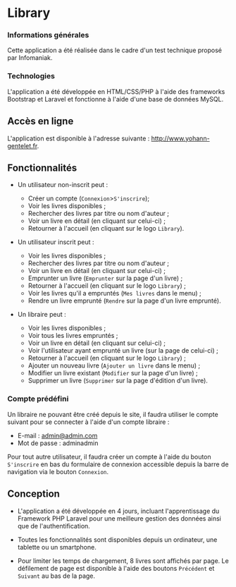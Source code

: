 # Library

### Informations générales

Cette application a été réalisée dans le cadre d'un test technique proposé par Infomaniak.

### Technologies

L'application a été développée en HTML/CSS/PHP à l'aide des frameworks Bootstrap et Laravel et fonctionne à l'aide d'une base de données MySQL.

## Accès en ligne

L'application est disponible à l'adresse suivante : http://www.yohann-gentelet.fr.

## Fonctionnalités

- Un utilisateur non-inscrit peut :
	- Créer un compte (`Connexion`>`S'inscrire`);
	- Voir les livres disponibles ;
	- Rechercher des livres par titre ou nom d'auteur ;
	- Voir un livre en détail (en cliquant sur celui-ci) ;
	- Retourner à l'accueil (en cliquant sur le logo `Library`).

- Un utilisateur inscrit peut :
	- Voir les livres disponibles ;
	- Rechercher des livres par titre ou nom d'auteur ;
	- Voir un livre en détail (en cliquant sur celui-ci) ;
	- Emprunter un livre (`Emprunter` sur la page d'un livre) ;
	- Retourner à l'accueil (en cliquant sur le logo `Library`) ;
	- Voir les livres qu'il a empruntés (`Mes livres` dans le menu) ;
	- Rendre un livre emprunté (`Rendre` sur la page d'un livre emprunté).

- Un libraire peut :
	- Voir les livres disponibles ;
	- Voir tous les livres empruntés ;
	- Voir un livre en détail (en cliquant sur celui-ci) ;
	- Voir l'utilisateur ayant emprunté un livre (sur la page de celui-ci) ;
	- Retourner à l'accueil (en cliquant sur le logo `Library`) ;
	- Ajouter un nouveau livre (`Ajouter un livre` dans le menu) ;
	- Modifier un livre existant (`Modifier` sur la page d'un livre) ;
	- Supprimer un livre (`Supprimer` sur la page d'édition d'un livre).

### Compte prédéfini

Un libraire ne pouvant être créé depuis le site, il faudra utiliser le compte suivant pour se connecter à l'aide d'un compte libraire :
- E-mail : admin@admin.com
- Mot de passe : adminadmin

Pour tout autre utilisateur, il faudra créer un compte à l'aide du bouton `S'inscrire` en bas du formulaire de connexion accessible depuis la barre de navigation via le bouton `Connexion`.

## Conception

- L'application a été développée en 4 jours, incluant l'apprentissage du Framework PHP Laravel pour une meilleure gestion des données ainsi que de l'authentification.

- Toutes les fonctionnalités sont disponibles depuis un ordinateur, une tablette ou un smartphone.

- Pour limiter les temps de chargement, 8 livres sont affichés par page. Le défilement de page est disponible à l'aide des boutons `Précédent` et `Suivant` au bas de la page. 